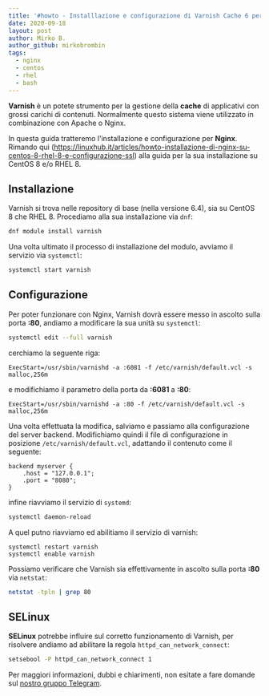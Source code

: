 ```yaml
---
title: '#howto - Installlazione e configurazione di Varnish Cache 6 per Nginx su CentOS 8/RHEL 8'
date: 2020-09-18
layout: post
author: Mirko B.
author_github: mirkobrombin
tags:
  - nginx  
  - centos  
  - rhel  
  - bash
---
```

**Varnish** è un potete strumento per la gestione della **cache** di applicativi con grossi carichi di contenuti. Normalmente questo sistema viene utilizzato in combinazione con Apache o Nginx. 

In questa guida tratteremo l'installazione e configurazione per **Nginx**. Rimando qui (https://linuxhub.it/articles/howto-installazione-di-nginx-su-centos-8-rhel-8-e-configurazione-ssl) alla guida per la sua installazione su CentOS 8 e/o RHEL 8.

## Installazione
Varnish si trova nelle repository di base (nella versione 6.4), sia su CentOS 8 che RHEL 8. Procediamo alla sua installazione via `dnf`:

```bash
dnf module install varnish
```

Una volta ultimato il processo di installazione del modulo, avviamo il servizio via `systemctl`:

```bash
systemctl start varnish
```

## Configurazione
Per poter funzionare con Nginx, Varnish dovrà essere messo in ascolto sulla porta **:80**, andiamo a modificare la sua unità su `systemctl`:

```bash
systemctl edit --full varnish
```

cerchiamo la seguente riga:

```
ExecStart=/usr/sbin/varnishd -a :6081 -f /etc/varnish/default.vcl -s malloc,256m
```

e modifichiamo il parametro della porta da **:6081** a **:80**:

```
ExecStart=/usr/sbin/varnishd -a :80 -f /etc/varnish/default.vcl -s malloc,256m
```

Una volta effettuata la modifica, salviamo e passiamo alla configurazione del server backend. Modifichiamo quindi il file di configurazione in posizione `/etc/varnish/default.vcl`, adattando il contenuto come il seguente:

```
backend myserver {
    .host = "127.0.0.1";
    .port = "8080";
}
```

infine riavviamo il servizio di `systemd`:

```bash
systemctl daemon-reload
```

A quel putno riavviamo ed abilitiamo il servizio di varnish:

```
systemctl restart varnish
systemctl enable varnish
```

Possiamo verificare che Varnish sia effettivamente in ascolto sulla porta **:80** via `netstat`:

```bash
netstat -tpln | grep 80
```

## SELinux
**SELinux** potrebbe influire sul corretto funzionamento di Varnish, per risolvere andiamo ad abilitare la regola `httpd_can_network_connect`:

```bash
setsebool -P httpd_can_network_connect 1
```


Per maggiori informazioni, dubbi e chiarimenti, non esitate a fare domande sul [nostro gruppo Telegram](https://t.me/linuxpeople).